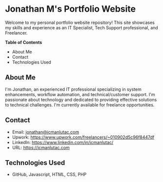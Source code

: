 # Jonathan M's Portfolio Website
Welcome to my personal portfolio website repository! This site showcases my skills and experience as an IT Specialist, Tech Support professional, and Freelancer.

**Table of Contents**
- About Me
- Contact
- Technologies Used

## About Me
I'm Jonathan, an experienced IT professional specializing in system enhancements, workflow automation, and technical/customer support. I'm passionate about technology and dedicated to providing effective solutions to technical challenges.  I'm currently available for freelance opportunities.

## Contact
- Email: jonathan@jcmanlutac.com
- Upwork: https://www.upwork.com/freelancers/~010902d5c96f8447df
- LinkedIn: https://www.linkedin.com/in/jcmanlutac/
- URL: https://jcmanlutac.com

## Technologies Used
- GitHub, Javascript, HTML, CSS, PHP